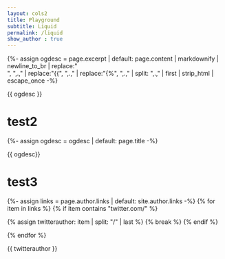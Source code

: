 ```yaml
---
layout: cols2
title: Playground
subtitle: Liquid 
permalink: /liquid
show_author : true
---
```



{%- assign ogdesc = page.excerpt | default: page.content | 
                markdownify |  newline_to_br | 
                replace:"<br />", ",.," | 
                replace:"{{", ",.," | 
                replace:"{%", ",.," | 
                split: ",.," | first | strip_html | 
                escape_once -%}
                
{{ ogdesc }}

# test2 


{%- assign ogdesc = ogdesc | default: page.title -%}

{{ ogdesc}}

# test3



{%- assign links = page.author.links | default: site.author.links -%}
{% for item in links %}
  {% if item contains "twitter.com/" %}
  
  {% assign twitterauthor: item | split: "/" | last %}
  {% break %}
  {% endif %}

{% endfor %}

{{ twitterauthor }}

